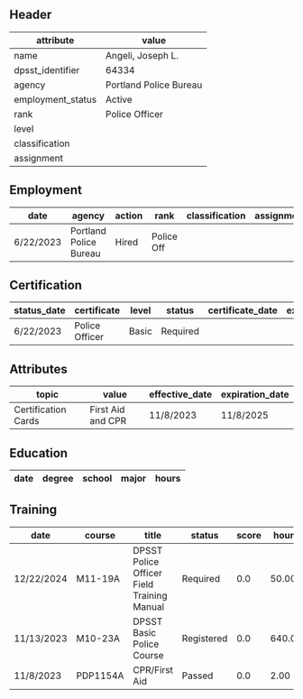 ## Header
| attribute | value |
| --------- | ----- |
| name | Angeli, Joseph L. |
| dpsst_identifier | 64334 |
| agency | Portland Police Bureau |
| employment_status | Active |
| rank | Police Officer |
| level |  |
| classification |  |
| assignment |  |
## Employment
| date | agency | action | rank | classification | assignment |
| ---- | ------ | ------ | ---- | -------------- | ---------- |
| 6/22/2023 | Portland Police Bureau | Hired | Police Off |  |  |
## Certification
| status_date | certificate | level | status | certificate_date | expiration_date | probation_date |
| ----------- | ----------- | ----- | ------ | ---------------- | --------------- | -------------- |
| 6/22/2023 | Police Officer | Basic | Required |  |  | 12/22/2024 |
## Attributes
| topic | value | effective_date | expiration_date |
| ----- | ----- | -------------- | --------------- |
| Certification Cards | First Aid and CPR | 11/8/2023 | 11/8/2025 |
## Education
| date | degree | school | major | hours |
| ---- | ------ | ------ | ----- | ----- |
## Training
| date | course | title | status | score | hours |
| ---- | ------ | ----- | ------ | ----- | ----- |
| 12/22/2024 | M11-19A | DPSST Police Officer Field Training Manual | Required | 0.0 | 50.00 |
| 11/13/2023 | M10-23A | DPSST Basic Police Course | Registered | 0.0 | 640.00 |
| 11/8/2023 | PDP1154A | CPR/First Aid | Passed | 0.0 | 2.00 |
